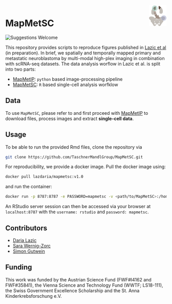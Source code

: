 <img src="https://github.com/TaschnerMandlGroup/MapMetSC/blob/main/docs/img/logo.png" align="right" alt="Logo" width="55" />

# MapMetSC
[comment]: <> (repo-specific shields will work once the repo is online)
![Suggestions Welcome](https://img.shields.io/badge/suggestions-welcome-green)

This repository provides scripts to reproduce figures published in [Lazic et al](coming/soon) (in preparation). In brief, we spatially and temporally mapped primary and metastatic neuroblastoma by multi-modal high-plex imaging in combination with scRNA-seq datasets. The data analysis worflow in Lazic et al. is split into two parts:
- [MapMetIP](https://github.com/TaschnerMandlGroup/MapMetIP): `python` based image-processing pipeline 
- [MapMetSC](https://github.com/TaschnerMandlGroup/MapMetSC): `R` based single-cell analysis worfklow 

## Data 
To use `MapMetSC`, please refer to and first proceed with [MapMetIP](https://github.com/TaschnerMandlGroup/MapMetIP) to download files, process images and extract **single-cell data**.

## Usage
  
To be able to run the provided Rmd files, clone the repository via
 ```bash
 git clone https://github.com/TaschnerMandlGroup/MapMetSC.git
 ```
For reproducibility, we provide a docker image. Pull the docker image using:
 ```bash
 docker pull lazdaria/mapmetsc:v1.0
 ```
 and run the container:
 ```bash
docker run -p 8787:8787 -e PASSWORD=mapmetsc -v <path/to/MapMetSC>:/home/rstudio/MapMetSC -v <path/to/singlecelldata>:/mnt/data
 ```
 An RStudio server session can then be accessed via your browser at `localhost:8787` with the `username: rstudio` and `password: mapmetsc`.
  
## Contributors

- [Daria Lazic](https://github.com/LazDaria)
- [Sara Wernig-Zorc](https://github.com/sarawernig)
- [Simon Gutwein](https://github.com/SimonBon/)

## Funding

This work was funded by the Austrian Science Fund (FWF#I4162 and FWF#35841), the Vienna Science and Technology Fund (WWTF; LS18-111), the Swiss Government Excellence Scholarship and the St. Anna Kinderkrebsforschung e.V.

